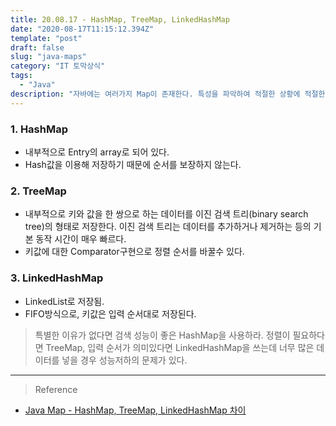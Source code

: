 ```yaml
---
title: 20.08.17 - HashMap, TreeMap, LinkedHashMap
date: "2020-08-17T11:15:12.394Z"
template: "post"
draft: false
slug: "java-maps"
category: "IT 토막상식"
tags:
  - "Java"
description: "자바에는 여러가지 Map이 존재한다. 특성을 파악하여 적절한 상황에 적절한 Map을 써보도록 하자."
---
```


### 1. HashMap
- 내부적으로 Entry의 array로 되어 있다.
- Hash값을 이용해 저장하기 때문에 순서를 보장하지 않는다.

### 2. TreeMap
- 내부적으로 키와 값을 한 쌍으로 하는 데이터를 이진 검색 트리(binary search tree)의 형태로 저장한다. 이진 검색 트리는 데이터를 추가하거나 제거하는 등의 기본 동작 시간이 매우 빠르다.
- 키값에 대한 Comparator구현으로 정렬 순서를 바꿀수 있다.

### 3. LinkedHashMap
- LinkedList로 저장됨.
- FIFO방식으로, 키값은 입력 순서대로 저장된다.

> 특별한 이유가 없다면 검색 성능이 좋은 HashMap을 사용하라. 정렬이 필요하다면 TreeMap, 입력 순서가 의미있다면 LinkedHashMap을 쓰는데 너무 많은 데이터를 넣을 경우 성능저하의 문제가 있다. 

<hr>

> Reference
- [Java Map - HashMap, TreeMap, LinkedHashMap 차이](http://rangken.github.io/blog/2015/java.map/)
